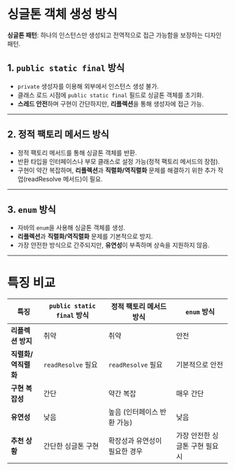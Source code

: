 # **싱글톤 객체 생성 방식**

**싱글톤 패턴**: 하나의 인스턴스만 생성되고 전역적으로 접근 가능함을 보장하는 디자인 패턴.

## **1. `public static final` 방식**
- `private` 생성자를 이용해 외부에서 인스턴스 생성 불가.
- 클래스 로드 시점에 `public static final` 필드로 싱글톤 객체를 초기화.
- **스레드 안전**하며 구현이 간단하지만, **리플렉션**을 통해 생성자에 접근 가능.

---

## **2. 정적 팩토리 메서드 방식**
- 정적 팩토리 메서드를 통해 싱글톤 객체를 반환.
- 반환 타입을 인터페이스나 부모 클래스로 설정 가능(정적 팩토리 메서드의 장점).
- 구현이 약간 복잡하며, **리플렉션**과 **직렬화/역직렬화** 문제를 해결하기 위한 추가 작업(readResolve 메서드)이 필요.

---

## **3. `enum` 방식**
- 자바의 `enum`을 사용해 싱글톤 객체를 생성.
- **리플렉션**과 **직렬화/역직렬화** 문제를 기본적으로 방지.
- 가장 안전한 방식으로 간주되지만, **유연성**이 부족하며 상속을 지원하지 않음.

---

# **특징 비교**

| **특징**            | **`public static final` 방식** | **정적 팩토리 메서드 방식**       | **`enum` 방식**                |
|---------------------|--------------------------------|----------------------------------|--------------------------------|
| **리플렉션 방지**   | 취약                           | 취약                            | 안전                           |
| **직렬화/역직렬화** | `readResolve` 필요            | `readResolve` 필요             | 기본적으로 안전                |
| **구현 복잡성**     | 간단                           | 약간 복잡                       | 매우 간단                      |
| **유연성**          | 낮음                           | 높음 (인터페이스 반환 가능)      | 낮음                           |
| **추천 상황**       | 간단한 싱글톤 구현             | 확장성과 유연성이 필요한 경우    | 가장 안전한 싱글톤 구현 필요 시 |

